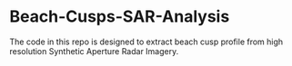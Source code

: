 # Beach-Cusps-SAR-Analysis
The code in this repo is designed to extract beach cusp profile from high resolution Synthetic Aperture Radar Imagery.
